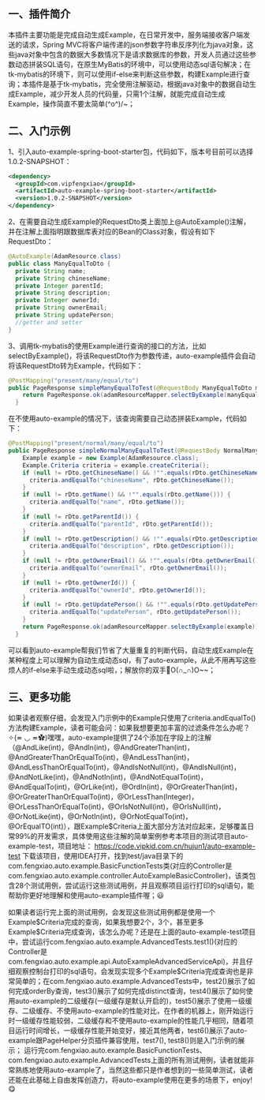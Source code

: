 ## 一、插件简介

​    本插件主要功能是完成自动生成Example，在日常开发中，服务端接收客户端发送的请求，Spring MVC将客户端传递的json参数字符串反序列化为java对象，这些java对象中包含的数据大多数情况下是请求数据库的参数，开发人员通过这些参数动态拼装SQL语句，在原生MyBatis的环境中，可以使用动态sql语句解决；在tk-mybatis的环境下，则可以使用if-else来判断这些参数，构建Example进行查询；本插件是基于tk-mybatis，完全使用注解驱动，根据java对象中的数据自动生成Example，减少开发人员的代码量，只需1个注解，就能完成自动生成Example，操作简直不要太简单\(^o^)/~；

## 二、入门示例

1、引入auto-example-spring-boot-starter包，代码如下，版本号目前可以选择1.0.2-SNAPSHOT：

```xml
<dependency>
  <groupId>com.vipfengxiao</groupId>
  <artifactId>auto-example-spring-boot-starter</artifactId>
  <version>1.0.2-SNAPSHOT</version>
</dependency>
```

2、在需要自动生成Example的RequestDto类上面加上@AutoExample()注解，并在注解上面指明跟数据库表对应的Bean的Class对象，假设有如下RequestDto：

```java
@AutoExample(AdamResource.class)
public class ManyEqualToDto {
  private String name;
  private String chineseName;
  private Integer parentId;
  private String description;
  private Integer ownerId;
  private String ownerEmail;
  private String updatePerson;
  //getter and setter
}
```

3、调用tk-mybatis的使用Example进行查询的接口的方法，比如selectByExample()，将该RequestDto作为参数传递，auto-example插件会自动将该RequestDto转为Example，代码如下：

```java
@PostMapping("present/many/equal/to")  
public PageResponse simpleManyEqualToTest(@RequestBody ManyEqualToDto manyEqualToDto) {
    return PageResponse.ok(adamResourceMapper.selectByExample(manyEqualToDto));
  }
```

​	在不使用auto-example的情况下，该查询需要自己动态拼装Example，代码如下：

```java
@PostMapping("present/normal/many/equal/to")
public PageResponse simpleNormalManyEqualToTest(@RequestBody NormalManyEqualToDto rDto) {
    Example example = new Example(AdamResource.class);
    Example.Criteria criteria = example.createCriteria();
    if (null != rDto.getChineseName() && !"".equals(rDto.getChineseName())) {
      criteria.andEqualTo("chineseName", rDto.getChineseName());
    }
    if (null != rDto.getName() && !"".equals(rDto.getName())) {
      criteria.andEqualTo("name", rDto.getName());
    }
    if (null != rDto.getParentId()) {
      criteria.andEqualTo("parentId", rDto.getParentId());
    }
    if (null != rDto.getDescription() && !"".equals(rDto.getDescription())) {
      criteria.andEqualTo("description", rDto.getDescription());
    }
    if (null != rDto.getOwnerEmail() && !"".equals(rDto.getOwnerEmail())) {
      criteria.andEqualTo("ownerEmail", rDto.getOwnerEmail());
    }
    if (null != rDto.getOwnerId()) {
      criteria.andEqualTo("ownerId", rDto.getOwnerId());
    }
    if (null != rDto.getUpdatePerson() && !"".equals(rDto.getUpdatePerson())) {
      criteria.andEqualTo("updatePerson", rDto.getUpdatePerson());
    }
    return PageResponse.ok(adamResourceMapper.selectByExample(example));
  }
```

可以看到auto-example帮我们节省了大量重复的判断代码，自动生成Example在某种程度上可以理解为自动生成动态sql，有了auto-example，从此不用再写这些烦人的if-else来手动生成动态sql啦，；解放你的双手🤲O(∩_∩)O~~；

## 三、更多功能

​    如果读者观察仔细，会发现入门示例中的Example只使用了criteria.andEqualTo()方法构建Example，读者可能会问：如果我想要更加丰富的过滤条件怎么办呢？
​    ✧(≖ ◡ ≖✿)嘿嘿，auto-example提供了24个添加在字段上的注解（@AndLike(int)，@AndIn(int)，@AndGreaterThan(int)，@AndGreaterThanOrEqualTo(int)，@AndLessThan(int)，@AndLessThanOrEqualTo(int)，@AndIsNotNull(int)，@AndIsNull(int)，@AndNotLike(int)，@AndNotIn(int)，@AndNotEqualTo(int)，@AndEqualTo(int)，@OrLike(int)，@OrdIn(int)，@OrGreaterThan(int)，@OrGreaterThanOrEqualTo(int)，@OrLessThan(Integer)，@OrLessThanOrEqualTo(int)，@OrIsNotNull(int)，@OrIsNull(int)，@OrNotLike(int)，@OrNotIn(int)，@OrNotEqualTo(int)，@OrEqualTO(int)），跟Example$Criteria上面大部分方法对应起来，足够覆盖日常99%的开发需求，具体使用这些注解的简单案例参考本项目的测试项目auto-example-test，项目地址：
https://code.vipkid.com.cn/hujun1/auto-example-test
下载该项目，使用IDEA打开，找到test/java目录下的com.fengxiao.auto.example.BasicFunctionTests类(对应的Controller是com.fengxiao.auto.example.controller.AutoExampleBasicController)，该类包含28个测试用例，尝试运行这些测试用例，并且观察项目运行打印的sql语句，能帮助你更好地理解和使用auto-example插件喔；😃

​    如果读者运行完上面的测试用例，会发现这些测试用例都是使用一个Example$Criteria完成的查询，如果我想要2个，3个，甚至更多Example\$Criteria完成查询，该怎么办呢？还是在上面的auto-example-test项目中，尝试运行com.fengxiao.auto.example.AdvancedTests.test1()(对应的Controller是com.fengxiao.auto.example.api.AutoExampleAdvancedServiceApi)，并且仔细观察控制台打印的sql语句，会发现实现多个Example\$Criteria完成查询也是非常简单的；
​    在com.fengxiao.auto.example.AdvancedTests中，test2()展示了如何完成orderBy查询，test3()展示了如何完成distinct查询，test4()展示了如何使用auto-example的二级缓存(一级缓存是默认开启的)，test5()展示了使用一级缓存、二级缓存、不使用auto-example的性能对比，在作者的机器上，刚开始运行时一级缓存性能较弱，二级缓存和不使用auto-example的性能几乎相同，随着项目运行时间增长，一级缓存性能开始变好，接近其他两者，test6()展示了auto-example跟PageHelper分页插件兼容使用，test7(), test8()则是入门示例的展示；
​    运行完com.fengxiao.auto.example.BasicFunctionTests、com.fengxiao.auto.example.AdvancedTests上面的所有测试用例，读者就能非常熟练地使用auto-example了，当然这些都只是作者想到的一些简单测试，读者还能在此基础上自由发挥创造力，将auto-example使用在更多的场景下，enjoy! 😋
